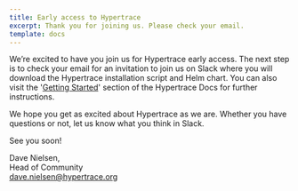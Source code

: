 ```yaml
---
title: Early access to Hypertrace
excerpt: Thank you for joining us. Please check your email.
template: docs
---
```


We’re excited to have you join us for Hypertrace early access. The next step is to check your email for an invitation to join us on Slack where you will download the Hypertrace installation script and Helm chart. You can also visit the '<a href="https://docs.hypertrace.org/getting-started/">Getting Started</a>' section of the Hypertrace Docs for further instructions.

We hope you get as excited about Hypertrace as we are. Whether you have questions or not, let us know what you think in Slack. 

See you soon!

Dave Nielsen,    
Head of Community   
dave.nielsen@hypertrace.org
